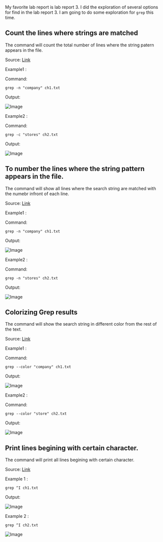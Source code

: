 My favorite lab report is lab report 3. I did the exploration of several options for find in the lab report 3. I am going to do some exploration for `grep` this time.

## Count the lines where strings are matched

The command will count the total number of lines where the string patern appears in the file.

Source: [Link](https://www.digitalocean.com/community/tutorials/grep-command-in-linux-unix)


Example1 :

Command: 

```grep -n "company" ch1.txt```

Output:

![Image](1-1.png)

Example2 :

Command: 

```grep -c "stores" ch2.txt```

Output:

![Image](1-2.png)

## To number the lines where the string pattern appears in the file.

The command will show all lines where the search string are matched with the numebr infront of each line.

Source: [Link](https://www.digitalocean.com/community/tutorials/grep-command-in-linux-unix)

Example1 :

Command:

 ```grep -n "company" ch1.txt```

Output:

![Image](2-1.png)


Example2 :

Command: 

```grep -n "stores" ch2.txt```

Output:

![Image](2-2.png)

## Colorizing Grep results

The command will show the search string in different color from the rest of the text.

Source: [Link](https://www.digitalocean.com/community/tutorials/grep-command-in-linux-unix)


Example1 :

Command:

```grep --color "company" ch1.txt```

Output:

![Image](3-1.png)

Example2 :

Command:

```grep --color "store" ch2.txt```

Output:

![Image](3-2.png)

## Print lines begining with certain character.

The command will print all lines begining with certain character.

Source: [Link](https://www.digitalocean.com/community/tutorials/grep-command-in-linux-unix)

Example 1 :

```grep ^I ch1.txt```

Output: 

![Image](4-1.png)

Example 2 :

```grep ^I ch2.txt```

![Image](4-2.png)















